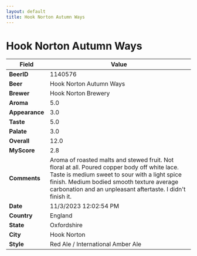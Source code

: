 ```yaml
---
layout: default
title: Hook Norton Autumn Ways
---
```


# Hook Norton Autumn Ways

| Field         | Value     |
|---------------|-----------|
| **BeerID** | 1140576 |
| **Beer** | Hook Norton Autumn Ways |
| **Brewer** | Hook Norton Brewery |
| **Aroma** | 5.0 |
| **Appearance** | 3.0 |
| **Taste** | 5.0 |
| **Palate** | 3.0 |
| **Overall** | 12.0 |
| **MyScore** | 2.8 |
| **Comments** | Aroma of roasted malts and stewed fruit. Not floral at all. Poured copper body off white lace. Taste is medium sweet to sour with a light spice finish. Medium bodied smooth texture average carbonation and an unpleasant aftertaste. I didn't finish it. |
| **Date** | 11/3/2023 12:02:54 PM |
| **Country** | England |
| **State** | Oxfordshire |
| **City** | Hook Norton |
| **Style** | Red Ale / International Amber Ale |
